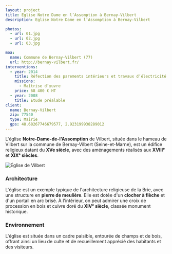 ```yaml
---
layout: project
title: Eglise Notre Dame en l’Assomption à Bernay-Vilbert
description: Eglise Notre Dame en l’Assomption à Bernay-Vilbert

photos:
  - url: 01.jpg
  - url: 02.jpg
  - url: 03.jpg

moa:
  name: Commune de Bernay-Vilbert (77)
  url: http://bernay-vilbert.fr/
interventions:
  - year: 2014
    title: Réfection des parements intérieurs et travaux d’électricité
    missions:
      - Maîtrise d’œuvre
    price: 68 400 € HT
  - year: 2008
    title: Etude préalable
client:
  name: Bernay-Vilbert
  zip: 77540
  type: Mairie
  gps: 48.68267746679577, 2.923199938289012
---
```


L'église **Notre-Dame-de-l'Assomption** de Vilbert, située dans le hameau de
Vilbert sur la commune de Bernay-Vilbert (Seine-et-Marne), est un édifice
religieux datant du **XVe siècle**, avec des aménagements réalisés aux
**XVIIIᵉ** et **XIXᵉ siècles**.

![Église de Vilbert](https://tse2.mm.bing.net/th?id=OIP.AdGsFT5xKTP1aEhpHpqwXAHaE0&pid=Api)

### Architecture

L'église est un exemple typique de l'architecture religieuse de la Brie, avec
une structure en **pierre de meulière**. Elle est dotée d'un **clocher à
flèche** et d'un portail en arc brisé. À l'intérieur, on peut admirer une croix
de procession en bois et cuivre doré du **XIVᵉ siècle**, classée monument
historique.

### Environnement

L'église est située dans un cadre paisible, entourée de champs et de bois,
offrant ainsi un lieu de culte et de recueillement apprécié des habitants et des
visiteurs.
